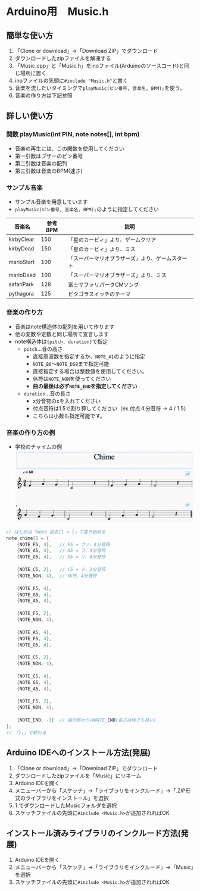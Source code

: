# Arduino用　Music.h

## 簡単な使い方

1. 「Clone or download」→「Download ZIP」でダウンロード
2. ダウンロードしたzipファイルを解凍する
3. 「Music.cpp」と「Music.h」をinoファイル(Arduinoのソースコード)と同じ場所に置く
4. inoファイルの先頭に`#include "Music.h"`と書く
5. 音楽を流したいタイミングで`playMusic(ピン番号, 音楽名, BPM);`を使う。
6. 音楽の作り方は下記参照


## 詳しい使い方

### 関数 playMusic(int PIN, note notes[], int bpm)
- 音楽の再生には、この関数を使用してください
- 第一引数はブザーのピン番号
- 第二引数は音楽の配列
- 第三引数は音楽のBPM(速さ)

### サンプル音楽
- サンプル音楽を用意しています
- `playMusic(ピン番号, 音楽名, BPM);`のように指定してください

音楽名|参考BPM|説明
--|--|--
kirbyClear|150|「星のカービィ」より、ゲームクリア
kirbyDead|150|「星のカービィ」より、ミス
marioStart|100|「スーパーマリオブラザーズ」より、ゲームスタート
marioDead|100|「スーパーマリオブラザーズ」より、ミス
safariPark|128|富士サファリパークCMソング
pythagora|125|ピタゴラスイッチのテーマ

### 音楽の作り方
- 音楽はnote構造体の配列を用いて作ります
- 他の変数や定数と同じ場所で宣言します
- note構造体は`{pitch, duration}`で指定
	- `pitch`…音の高さ
		- 直接周波数を指定するか、`NOTE_A1`のように指定
		- `NOTE_B0`〜`NOTE_DS8`まで指定可能
		- 直接指定する場合は整数値を使用してください。
		- 休符は`NOTE_NON`を使ってください
		- __曲の最後は必ず`NOTE_END`を指定してください__
	- `duration`…音の長さ
		- x分音符のxを入れてください
		- 付点音符は1.5で割り算してください（ex.付点４分音符 → 4 / 1.5）
		- こちらは小数も指定可能です。


### 音楽の作り方の例
- 学校のチャイムの例
![Chime](./Chime.png)

```C
// はじめは「note 曲名[] = {」で書き始める
note chime[] = {
	{NOTE_F5, 4},	// F5 = ファ、4分音符
	{NOTE_A5, 4},	// A5 = ラ、4分音符
	{NOTE_G5, 4},	// G5 = ソ、4分音符
	
	{NOTE_C5, 2},	// C5 = ド、2分音符
	{NOTE_NON, 4},	// 休符、4分音符
	
	{NOTE_F5, 4},
	{NOTE_G5, 4},
	{NOTE_A5, 4},
	
	{NOTE_F5, 2},
	{NOTE_NON, 4},

	{NOTE_A5, 4},
	{NOTE_F5, 4},
	{NOTE_G5, 4},
	
	{NOTE_C5, 2},
	{NOTE_NON, 4},
	
	{NOTE_C5, 4},
	{NOTE_G5, 4},
	{NOTE_A5, 4},
	
	{NOTE_F5, 2},
	{NOTE_NON, 4},
	
	{NOTE_END, -1}	// 曲の終わりはNOTE_END(長さは何でも良い)
};
// 「};」で終わる
```



## Arduino IDEへのインストール方法(発展)
1. 「Clone or download」→「Download ZIP」でダウンロード
2. ダウンロードしたzipファイルを「Music」にリネーム
2. Arduino IDEを開く
3. メニューバーから「スケッチ」→「ライブラリをインクルード」→「.ZIP形式のライブラリをインストール」を選択
4. 1.でダウンロードしたMusicフォルダを選択
5. スケッチファイルの先頭に`#include <Music.h>`が追加されればOK

## インストール済みライブラリのインクルード方法(発展)
1. Arduino IDEを開く
2. メニューバーから「スケッチ」→「ライブラリをインクルード」→「Music」を選択
3. スケッチファイルの先頭に`#include <Music.h>`が追加されればOK
